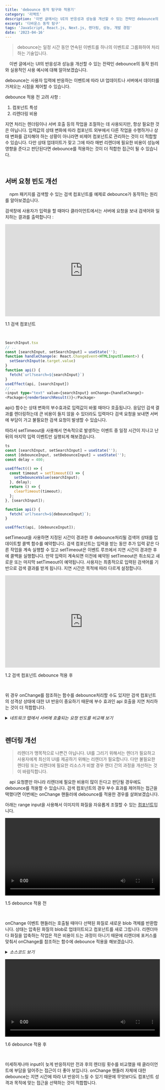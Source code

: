 ```yaml
---
title: 'debounce 동작 탐구와 적용기'
category: '리액트'
description: '이번 글에서는 UI의 반응성과 성능을 개선할 수 있는 전략인 debounce의 동작 원리와 실용적인 사용 예시에 대해 알아보겠습니다.'
excerpt: '디바운스 동작 탐구'
tags: 'JavaScript, React.js, Next.js, 렌더링, 성능, 개발 경험'
date: '2023-04-16'
---
```


> debounce는 일정 시간 동안 연속된 이벤트를 하나의 이벤트로 그룹화하여 처리하는 기술입니다.

&emsp;이번 글에서는 UI의 반응성과 성능을 개선할 수 있는 전략인 debounce의 동작 원리와 실용적인 사용 예시에 대해 알아보겠습니다.

debounce는 사용자 입력에 반응하는 이벤트에 따라 UI 업데이트나 서버에서 데이터를 가져오는 시점을 제어할 수 있습니다.

debounce 적용 전 고려 사항 :

1. 컴포넌트 특성
2. 리렌더링 비용

지연 처리는 렌더링이나 서버 호출 등의 작업을 조절하는 데 사용되지만, 항상 필요한 것은 아닙니다. 입력값의 상태 변화에 따라 컴포넌트 외부에서 다른 작업을 수행하거나 상태 변화를 감지해야 하는 상황이 아니라면 비제어 컴포넌트로 관리하는 것이 더 적합할 수 있습니다. 다만 상태 업데이트가 잦고 그에 따라 매번 리렌더에 필요한 비용이 성능에 영향을 준다고 판단된다면 debounce를 적용하는 것이 더 적합한 접근이 될 수 있습니다.

</br>

## 서버 요청 빈도 개선

&emsp;npm 패키지를 검색할 수 있는 검색 컴포넌트를 예제로 debounce가 동작하는 원리를 알아보겠습니다.

검색창에 사용자가 입력을 할 때마다 클라이언트에서는 서버에 요청을 보내 검색어와 일치하는 결과를 출력합니다 :

<iframe height="300" style="width: 100%;" scrolling="no" title="before-debounce" src="https://codepen.io/moonkorea00/embed/MWPjYXY?default-tab=result&theme-id=light" frameborder="no" loading="lazy" allowtransparency="true" allowfullscreen="true">
</iframe>

<span>1.1 검색 컴포넌트</span>

<br>

```typescript
SearchInput.tsx
// ..
const [searchInput, setSearchInput] = useState('');
function handleChange(e: React.ChangeEvent<HTMLInputElement>) {
  setSearchInput(e.target.value)
}
function api() {
  fetch(`url?search=${searchInput}`)
}
useEffect(api, [searchInput])
// ..
<input type="text" value={searchInput} onChange={handleChange}>
<Package>{renderSearchResult()}</Package>
```

api() 함수는 상태 변화의 부수효과로 입력값이 바뀔 때마다 호출됩니다. 응답인 검색 결과를 렌더링하는데 큰 비용이 들지 않을 수 있더라도 입력마다 검색 요청을 보내면 서버에 부담이 가고 불필요한 검색 요청이 발생할 수 있습니다.

따라서 setTimeout을 사용해서 연속적으로 발생하는 이벤트 중 일정 시간이 지나고 난 뒤의 마지막 입력 이벤트만 실행되게 해보겠습니다.

```javascript
ts
const [searchInput, setSearchInput] = useState('');
const [debounceInput, setDebounceInput] = useState('');
const delay = 400;

useEffect(() => {
  const timeout = setTimeout(() => {
    setDebounceValue(searchInput);
  }, delay);
  return () => {
    clearTimeout(timeout);
  };
}, [searchInput]);

function api() {
  fetch(`url?search=${debounceInput}`);
}

useEffect(api, [debounceInput]);
```

setTimeout을 사용하면 지정된 시간이 경과한 후 debounce처리될 검색어 상태를 업데이트할 콜백 함수를 예약합니다. 검색 컴포넌트는 입력을 받는 동안 추가 입력 같은 다른 작업을 계속 실행할 수 있고 setTimeout은 이벤트 루프에서 지연 시간이 경과한 후에 콜백을 실행합니다. 만약 입력이 계속되면 이전에 예약된 setTimeout은 취소되고 새로운 또는 마지막 setTimeout이 예약됩니다. 사용자는 최종적으로 입력된 검색어를 기반으로 검색 결과를 받게 됩니다. 지연 시간은 목적에 따라 다르게 설정합니다.

<iframe height="300" style="width: 100%;" scrolling="no" title="debounce" src="https://codepen.io/moonkorea00/embed/dygXxKZ?default-tab=result&theme-id=light" frameborder="no" loading="lazy" allowtransparency="true" allowfullscreen="true">
</iframe>

<span>1.2 검색 컴포넌트 debounce 적용 후</span>

<br>

위 경우 onChange를 참조하는 함수를 debounce처리할 수도 있지만 검색 컴포넌트의 성격상 상태에 대한 UI 반응이 중요하기 때문에 부수 효과인 api 호출을 지연 처리하는 것이 더 적합합니다.

<details><summary><i>네트워크 탭에서 서버에 호출되는 요청 빈도를 비교해 보기</i></summary>

<video url="/assets/markdown-image/React-이벤트-지연-처리-전략/api-before-debounce.webm" width="100%" height="auto"></video>

<span>1.3 검색창 debounce 적용 전</span>

<video url="/assets/markdown-image/React-이벤트-지연-처리-전략/api-after-debounce.webm" width="100%" height="auto"></video>

<span>1.4 검색창 debounce 적용 후</span>

</details>

</br>

## 렌더링 개선

> 리렌더가 맹목적으로 나쁜건 아닙니다. UI를 그리기 위해서는 렌더가 필요하고 사용자에게 최신의 UI를 제공하기 위해는 리렌더가 필요합니다. 다만 불필요한 렌더링 또는 리렌더에 필요한 리소스가 비쌀 경우 렌더 간의 과정을 개선하는 것이 바람직합니다.

&emsp;api 요청뿐만 아니라 리렌더에 필요한 비용이 많이 든다고 판단될 경우에도 debounce를 적용할 수 있습니다. 검색 컴포넌트의 경우 부수 효과를 제어하는 접근을 택했다면 이번에는 onChange 핸들러에 debounce를 적용한 경우를 살펴보겠습니다.

아래는 range input을 사용해서 이미지의 화질을 자유롭게 조절할 수 있는 <a href="https://www.haduri-zzal.com/" target="_blank">컴포넌트</a>입니다.

<video url="/assets/markdown-image/React-이벤트-지연-처리-전략/haduri-before-debounce.webm" width="100%" height="auto"></video>

<span>1.5 debounce 적용 전</span>

<br>

onChange 이벤트 핸들러는 호출될 때마다 선택된 화질로 새로운 blob 객체를 반환합니다. 상태는 압축된 화질의 blob로 업데이트되고 컴포넌트를 새로 그립니다. 리렌더마다 화질을 압축하는 작업은 적은 비용이 드는 과정이 아니기 때문에 리렌더에 포커스를 맞춰서 onChange를 참조하는 함수에 debounce 적용을 해보겠습니다.

<details><summary><i>소스코드 보기</i></summary>

```typescript
useDebounceChange.ts
function useDebounceChange(
  onChange: (value: number) => void,
  initialValue: number,
  delay: number = 15
) {
  const [debouncedValue, setDebouncedValue] = useState<number>(initialValue);

  useEffect(() => {
    const timeout = setTimeout(() => {
      onChange(debouncedValue);
    }, delay);
    return () => clearTimeout(timeout);
  }, [debouncedValue]);

  const handleDebounceChange = (e: ChangeEvent<HTMLInputElement>) => {
    setDebouncedValue(Number(e.target.value));
  };

  return handleDebounceChange;
}
```

```typescript
Range.tsx
function Range(props) {
  const { ... } = props
  const handleDebounceChange = useDebounceChange(handleChange, value);
    return (
      <input
        type="range"
        min={min}
        max={max}
        step={step}
        value={value}
        onChange={handleDebounceChange}
      />
    );
  }
```

</details>

<video url="/assets/markdown-image/React-이벤트-지연-처리-전략/haduri-after-debounce.webm" width="100%" height="auto"></video>

<span>1.6 debounce 적용 후</span>

<br>

미세하게나마 input이 늦게 반응하지만 전과 후의 렌더링 횟수를 비교했을 때 클라이언트에 부담을 덜어주는 접근이 더 좋아 보입니다. onChange 핸들러 자체에 대한 debounce는 지연 시간에 따라 UI 반응이 느릴 수 있기 때문에 무엇보다도 컴포넌트 성격과 목적에 맞는 접근을 선택하는 것이 적합합니다.